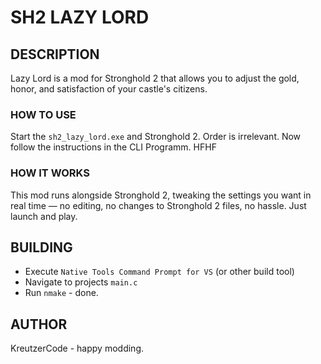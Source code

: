 # SH2 LAZY LORD

## DESCRIPTION

Lazy Lord is a mod for Stronghold 2 that allows you to adjust the gold, honor, and satisfaction of your castle's citizens.

### HOW TO USE

Start the `sh2_lazy_lord.exe` and Stronghold 2. Order is irrelevant. Now follow the instructions in the CLI Programm. HFHF

### HOW IT WORKS

This mod runs alongside Stronghold 2, tweaking the settings you want in real time — no editing, no changes to Stronghold 2 files, no hassle. Just launch and play.

## BUILDING

- Execute `Native Tools Command Prompt for VS` (or other build tool)
- Navigate to projects `main.c`
- Run `nmake` - done.

## AUTHOR

KreutzerCode - happy modding.
